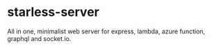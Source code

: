 # starless-server

All in one, minimalist web server for express, lambda, azure function, graphql and socket.io.
